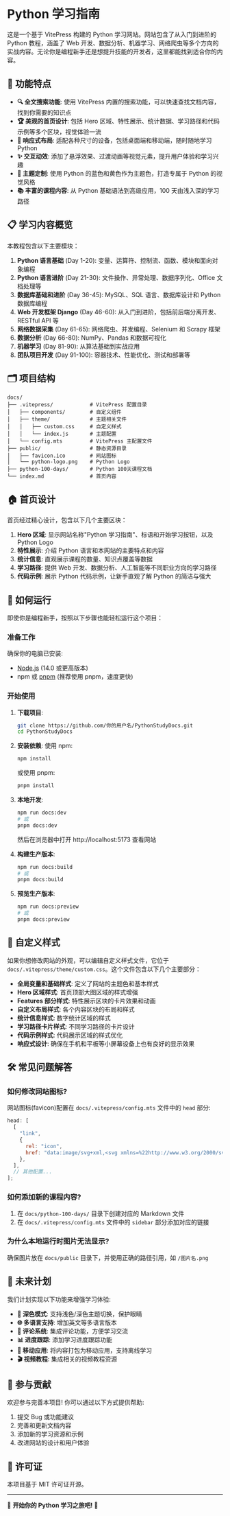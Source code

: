 # Python 学习指南

这是一个基于 VitePress 构建的 Python 学习网站。网站包含了从入门到进阶的 Python 教程，涵盖了 Web 开发、数据分析、机器学习、网络爬虫等多个方向的实战内容。无论你是编程新手还是想提升技能的开发者，这里都能找到适合你的内容。

## 🌟 功能特点

- **🔍 全文搜索功能**: 使用 VitePress 内置的搜索功能，可以快速查找文档内容，找到你需要的知识点
- **🏆 美观的首页设计**: 包括 Hero 区域、特性展示、统计数据、学习路径和代码示例等多个区块，视觉体验一流
- **📱 响应式布局**: 适配各种尺寸的设备，包括桌面端和移动端，随时随地学习 Python
- **✨ 交互动效**: 添加了悬浮效果、过渡动画等视觉元素，提升用户体验和学习兴趣
- **🎨 主题定制**: 使用 Python 的蓝色和黄色作为主题色，打造专属于 Python 的视觉风格
- **📚 丰富的课程内容**: 从 Python 基础语法到高级应用，100 天由浅入深的学习路径

## 📋 学习内容概览

本教程包含以下主要模块：

1. **Python 语言基础** (Day 1-20): 变量、运算符、控制流、函数、模块和面向对象编程
2. **Python 语言进阶** (Day 21-30): 文件操作、异常处理、数据序列化、Office 文档处理等
3. **数据库基础和进阶** (Day 36-45): MySQL、SQL 语言、数据库设计和 Python 数据库编程
4. **Web 开发框架 Django** (Day 46-60): 从入门到进阶，包括前后端分离开发、RESTful API 等
5. **网络数据采集** (Day 61-65): 网络爬虫、并发编程、Selenium 和 Scrapy 框架
6. **数据分析** (Day 66-80): NumPy、Pandas 和数据可视化
7. **机器学习** (Day 81-90): 从算法基础到实战应用
8. **团队项目开发** (Day 91-100): 容器技术、性能优化、测试和部署等

## 🗂️ 项目结构

```
docs/
├── .vitepress/            # VitePress 配置目录
│   ├── components/        # 自定义组件
│   ├── theme/             # 主题相关文件
│   │   ├── custom.css     # 自定义样式
│   │   └── index.js       # 主题配置
│   └── config.mts         # VitePress 主配置文件
├── public/                # 静态资源目录
│   ├── favicon.ico        # 网站图标
│   └── python-logo.png    # Python Logo
├── python-100-days/       # Python 100天课程文档
└── index.md               # 首页内容
```

## 🏠 首页设计

首页经过精心设计，包含以下几个主要区块：

1. **Hero 区域**: 显示网站名称"Python 学习指南"、标语和开始学习按钮，以及 Python Logo
2. **特性展示**: 介绍 Python 语言和本网站的主要特点和内容
3. **统计信息**: 直观展示课程的数量、知识点覆盖等数据
4. **学习路径**: 提供 Web 开发、数据分析、人工智能等不同职业方向的学习路径
5. **代码示例**: 展示 Python 代码示例，让新手直观了解 Python 的简洁与强大

## 🚀 如何运行

即使你是编程新手，按照以下步骤也能轻松运行这个项目：

### 准备工作

确保你的电脑已安装:

- [Node.js](https://nodejs.org/) (14.0 或更高版本)
- npm 或 [pnpm](https://pnpm.io/installation) (推荐使用 pnpm，速度更快)

### 开始使用

1. **下载项目**:

   ```bash
   git clone https://github.com/你的用户名/PythonStudyDocs.git
   cd PythonStudyDocs
   ```

2. **安装依赖**:
   使用 npm:

   ```bash
   npm install
   ```

   或使用 pnpm:

   ```bash
   pnpm install
   ```

3. **本地开发**:

   ```bash
   npm run docs:dev
   # 或
   pnpm docs:dev
   ```

   然后在浏览器中打开 http://localhost:5173 查看网站

4. **构建生产版本**:

   ```bash
   npm run docs:build
   # 或
   pnpm docs:build
   ```

5. **预览生产版本**:
   ```bash
   npm run docs:preview
   # 或
   pnpm docs:preview
   ```

## 🎨 自定义样式

如果你想修改网站的外观，可以编辑自定义样式文件，它位于 `docs/.vitepress/theme/custom.css`。这个文件包含以下几个主要部分：

- **全局变量和基础样式**: 定义了网站的主题色和基本样式
- **Hero 区域样式**: 首页顶部大图区域的样式增强
- **Features 部分样式**: 特性展示区块的卡片效果和动画
- **自定义布局样式**: 各个内容区块的布局和样式
- **统计信息样式**: 数字统计区域的样式
- **学习路径卡片样式**: 不同学习路径的卡片设计
- **代码示例样式**: 代码展示区域的样式优化
- **响应式设计**: 确保在手机和平板等小屏幕设备上也有良好的显示效果

## 🛠️ 常见问题解答

### 如何修改网站图标?

网站图标(favicon)配置在 `docs/.vitepress/config.mts` 文件中的 `head` 部分:

```js
head: [
  [
    "link",
    {
      rel: "icon",
      href: "data:image/svg+xml,<svg xmlns=%22http://www.w3.org/2000/svg%22 viewBox=%220 0 100 100%22><text y=%22.9em%22 font-size=%2290%22>🐍</text></svg>",
    },
  ],
  // 其他配置...
];
```

### 如何添加新的课程内容?

1. 在 `docs/python-100-days/` 目录下创建对应的 Markdown 文件
2. 在 `docs/.vitepress/config.mts` 文件中的 `sidebar` 部分添加对应的链接

### 为什么本地运行时图片无法显示?

确保图片放在 `docs/public` 目录下，并使用正确的路径引用，如 `/图片名.png`

## 🔮 未来计划

我们计划实现以下功能来增强学习体验:

- **🌙 深色模式**: 支持浅色/深色主题切换，保护眼睛
- **🌐 多语言支持**: 增加英文等多语言版本
- **💬 评论系统**: 集成评论功能，方便学习交流
- **📊 进度跟踪**: 添加学习进度跟踪功能
- **📱 移动应用**: 将内容打包为移动应用，支持离线学习
- **🎬 视频教程**: 集成相关的视频教程资源

## 📝 参与贡献

欢迎参与完善本项目! 你可以通过以下方式提供帮助:

1. 提交 Bug 或功能建议
2. 完善和更新文档内容
3. 添加新的学习资源和示例
4. 改进网站的设计和用户体验

## 📜 许可证

本项目基于 MIT 许可证开源。

---

🚀 **开始你的 Python 学习之旅吧!** 🐍
